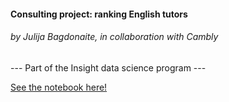 #### Consulting project: ranking English tutors
###### by Julija Bagdonaite, in collaboration with Cambly 

--- Part of the Insight data science program ---

[See the notebook here!](tutor_ranking.ipynb)
